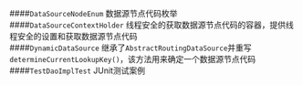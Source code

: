 ####`DataSourceNodeEnum`
    数据源节点代码枚举  
####`DataSourceContextHolder`
    线程安全的获取数据源节点代码的容器，提供线程安全的设置和获取数据源节点代码  
####`DynamicDataSource`
    继承了`AbstractRoutingDataSource`并重写`determineCurrentLookupKey()`，该方法用来确定一个数据源节点代码  
####`TestDaoImplTest`
    JUnit测试案例
